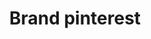 ---
title: Brand pinterest
tags: ["brand", "pinterest", "pins", "inspiration", "creativity", "visual", "discover"]
icon: brand-pinterest
svg: '<svg xmlns="http://www.w3.org/2000/svg" width="24" height="24" fill="none" viewBox="0 0 24 24" stroke-width="1.5" stroke-linecap="round" stroke-linejoin="round" stroke="currentColor"><path d="M7.452 13.18c-1.108-2.262.4-6.668 5.472-5.948 5.587.794 4.581 9.478-.077 9.138-1.474-.107-2.031-1.328-2.177-2.576m0 0c-.11-.946.017-1.907.16-2.41.244-.857.649-.74.353.393-.144.552-.32 1.245-.513 2.017m0 0a652.28 652.28 0 0 0-1.63 6.708"/><circle cx="12" cy="12" r="9"/></svg>'
---